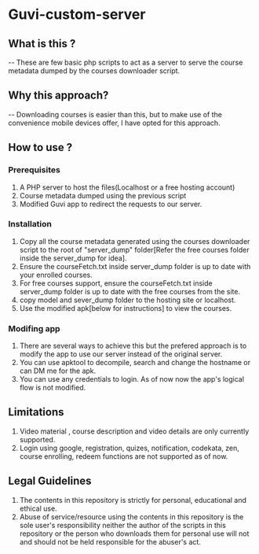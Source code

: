 # Guvi-custom-server
## What is this ?
-- These are few basic php scripts to act as a server to serve the course metadata dumped by the courses downloader script.

## Why this approach?
-- Downloading courses is easier than this, but to make use of the convenience mobile devices offer, I have opted for this approach.

## How to use ?
### Prerequisites

1. A PHP server to host the files(Localhost or a free hosting account)
2. Course metadata dumped using the previous script
3. Modified Guvi app to redirect the requests to our server.

### Installation

1. Copy all the course metadata generated using the courses downloader script to the root of "server_dump" folder[Refer the free courses folder inside the server_dump for idea].
2. Ensure the courseFetch.txt inside server_dump folder is up to date with your enrolled courses.
3. For free courses support, ensure the courseFetch.txt inside server_dump folder is up to date with the free courses from the site.
4. copy model and sever_dump folder to the hosting site or localhost.
5. Use the modified apk[below for instructions] to view the courses.

### Modifing app

1. There are several ways to achieve this but the prefered approach is to modify the app to use our server 		 instead of the original server.
2. You can use apktool to decompile, search and change the hostname or can DM me for the apk.
3. You can use any credentials to login. As of now now the app's logical flow is not modified.

## Limitations 

1. Video material , course description and video details are only currently supported.
2. Login using google, registration, quizes, notification, codekata, zen, course enrolling, redeem functions are not supported as of now.


## Legal Guidelines

1. The contents in this repository is strictly for personal, educational and ethical use.
2. Abuse of service/resource using the contents in this repository is the sole user's responsibility neither the author of the scripts in this repository or the person who downloads them for personal use will not and should not be held responsible for the abuser's act.
